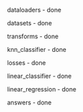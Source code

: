dataloaders - done

datasets - done

transforms - done

knn_classifier - done

losses - done

linear_classifier - done

linear_regression - done

answers - done

